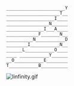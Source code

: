     ______________________Y
    ____________________T__
    __________________I____
    ________________N______
    ______________I___A____
    ____________F_______N__
    __________N___________D
    ________I___________N__
    ______L___________O____
    ____ ___________Y______
    __O___________E________
    T___________B__________

![linfinity.gif](https://bitbucket.org/repo/kabzjk/images/3355738482-linfinity.gif)
